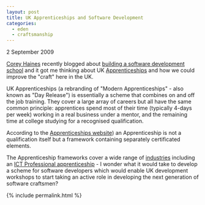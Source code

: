 ```yaml
---
layout: post
title: UK Apprenticeships and Software Development
categories:
  - eden
  - craftsmanship
---
```

<p class="date">2 September 2009</p>

[Corey Haines](http://twitter.com/coreyhaines) recently blogged about [building a software development school](http://programmingtour.blogspot.com/2009/09/software-development-school-idea.html) and it got me thinking about UK [Apprenticeships](http://www.apprenticeships.org.uk/Employers/Whats-it-all-about/What-is-an-Apprenticeship.aspx) and how we could improve the "craft" here in the UK.

UK Apprenticeships (a rebranding of "Modern Apprenticeships" - also known as "Day Release") is essentially a scheme that combines on and off the job training. They cover a large array of careers but all have the same common principle: apprentices spend most of their time (typically 4-days per week) working in a real business under a mentor, and the remaining time at college studying for a recognised qualification.

According to the [Apprenticeships website](http://www.apprenticeships.org.uk/Employers/Whats-it-all-about/What-is-an-Apprenticeship.aspx)) an Apprenticeship is not a qualification itself but a framework  containing separately certificated elements.

The Apprenticeship frameworks cover a wide range of [industries](http://www.apprenticeships.org.uk/Types-of-Apprenticeships.aspx) including an [ICT Professional apprenticeship](http://www.apprenticeships.org.uk/Types-of-Apprenticeships/Information-and-Communication-Technology/ICT-Professional.aspx) - I wonder what it would take to develop a scheme for software developers which would enable UK development workshops to start taking an active role in developing the next generation of software craftsmen?

{% include permalink.html %}
